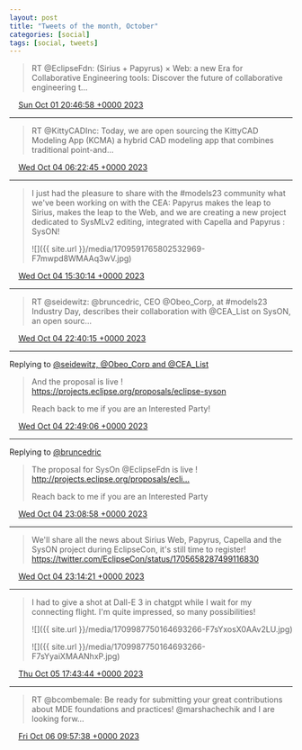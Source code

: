 ```yaml
---
layout: post
title: "Tweets of the month, October"
categories: [social]
tags: [social, tweets]
---
```


> RT @EclipseFdn: (Sirius + Papyrus) × Web: a new Era for Collaborative Engineering tools: Discover the future of collaborative engineering t…

<img src="{{ site.url }}/media/tweet.ico" width="12" /> [Sun Oct 01 20:46:58 +0000 2023](https://twitter.com/bruncedric/status/1708584310926700616)

----

> RT @KittyCADInc: Today, we are open sourcing the KittyCAD Modeling App (KCMA) a hybrid CAD modeling app that combines traditional point-and…

<img src="{{ site.url }}/media/tweet.ico" width="12" /> [Wed Oct 04 06:22:45 +0000 2023](https://twitter.com/bruncedric/status/1709453989719261214)

----

> I just had the pleasure to share with the #models23 community what we've been working on with the CEA: Papyrus makes the leap to Sirius, makes the leap to the Web, and we are creating a new project dedicated to SysMLv2 editing, integrated with Capella and Papyrus : SysON! 
> 
> ![]({{ site.url }}/media/1709591765802532969-F7mwpd8WMAAq3wV.jpg)

<img src="{{ site.url }}/media/tweet.ico" width="12" /> [Wed Oct 04 15:30:14 +0000 2023](https://twitter.com/bruncedric/status/1709591765802532969)

----

> RT @seidewitz: @bruncedric, CEO @Obeo_Corp, at #models23 Industry Day, describes their collaboration with @CEA_List on SysON, an open sourc…

<img src="{{ site.url }}/media/tweet.ico" width="12" /> [Wed Oct 04 22:40:15 +0000 2023](https://twitter.com/bruncedric/status/1709699983866204224)

----

Replying to [@seidewitz, @Obeo_Corp and @CEA_List](https://twitter.com/seidewitz/status/1709540609227100556)

> And the proposal is live ! https://projects.eclipse.org/proposals/eclipse-syson
> 
> Reach back to me if you are an Interested Party!

<img src="{{ site.url }}/media/tweet.ico" width="12" /> [Wed Oct 04 22:49:06 +0000 2023](https://twitter.com/bruncedric/status/1709702213000446139)

----

Replying to [@bruncedric](https://twitter.com/bruncedric/status/1709591765802532969)

> The proposal for SysOn @EclipseFdn is live ! http://projects.eclipse.org/proposals/ecli…
> 
> Reach back to me if you are an Interested Party

<img src="{{ site.url }}/media/tweet.ico" width="12" /> [Wed Oct 04 23:08:58 +0000 2023](https://twitter.com/bruncedric/status/1709707212623392861)

----

> We'll share all the news about Sirius Web, Papyrus, Capella and the SysON project during EclipseCon, it's still time to register! https://twitter.com/EclipseCon/status/1705658287499116830

<img src="{{ site.url }}/media/tweet.ico" width="12" /> [Wed Oct 04 23:14:21 +0000 2023](https://twitter.com/bruncedric/status/1709708563529036073)

----

> I had to give a shot at Dall-E 3 in chatgpt while I wait for my connecting flight. I'm quite impressed, so many possibilities! 
> 
> ![]({{ site.url }}/media/1709987750164693266-F7sYxosX0AAv2LU.jpg)
> 
> ![]({{ site.url }}/media/1709987750164693266-F7sYyaiXMAANhxP.jpg)

<img src="{{ site.url }}/media/tweet.ico" width="12" /> [Thu Oct 05 17:43:44 +0000 2023](https://twitter.com/bruncedric/status/1709987750164693266)

----

> RT @bcombemale: Be ready for submitting your great contributions about MDE foundations and practices! @marshachechik and I are looking forw…

<img src="{{ site.url }}/media/tweet.ico" width="12" /> [Fri Oct 06 09:57:38 +0000 2023](https://twitter.com/bruncedric/status/1710232840959344826)